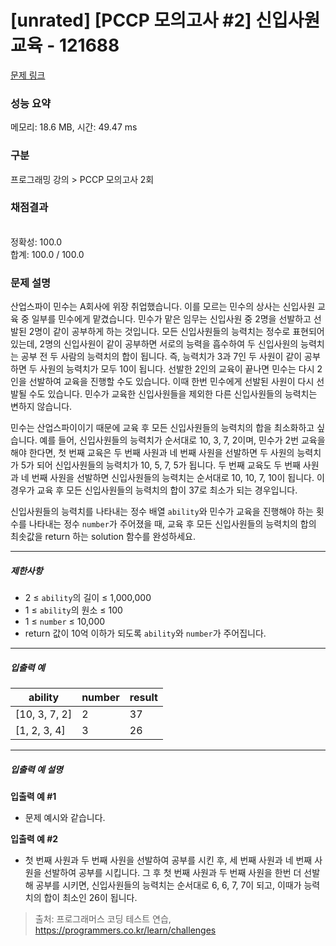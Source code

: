 # [unrated] [PCCP 모의고사 #2] 신입사원 교육 - 121688 

[문제 링크](https://school.programmers.co.kr/learn/courses/30/lessons/121688) 

### 성능 요약

메모리: 18.6 MB, 시간: 49.47 ms

### 구분

프로그래밍 강의 > PCCP 모의고사 2회

### 채점결과

<br/>정확성: 100.0<br/>합계: 100.0 / 100.0

### 문제 설명

<p>산업스파이 민수는 A회사에 위장 취업했습니다. 이를 모르는 민수의 상사는 신입사원 교육 중 일부를 민수에게 맡겼습니다. 민수가 맡은 임무는 신입사원 중 2명을 선발하고 선발된 2명이 같이 공부하게 하는 것입니다. 모든 신입사원들의 능력치는 정수로 표현되어 있는데, 2명의 신입사원이 같이 공부하면 서로의 능력을 흡수하여 두 신입사원의 능력치는 공부 전 두 사람의 능력치의 합이 됩니다. 즉, 능력치가 3과 7인 두 사원이 같이 공부하면 두 사원의 능력치가 모두 10이 됩니다. 선발한 2인의 교육이 끝나면 민수는 다시 2인을 선발하여 교육을 진행할 수도 있습니다. 이때 한번 민수에게 선발된 사원이 다시 선발될 수도 있습니다. 민수가 교육한 신입사원들을 제외한 다른 신입사원들의 능력치는 변하지 않습니다.</p>

<p>민수는 산업스파이이기 때문에 교육 후 모든 신입사원들의 능력치의 합을 최소화하고 싶습니다. 예를 들어, 신입사원들의 능력치가 순서대로 10, 3, 7, 2이며, 민수가 2번 교육을 해야 한다면, 첫 번째 교육은 두 번째 사원과 네 번째 사원을 선발하면 두 사원의 능력치가 5가 되어 신입사원들의 능력치가 10, 5, 7, 5가 됩니다. 두 번째 교육도 두 번째 사원과 네 번째 사원을 선발하면 신입사원들의 능력치는 순서대로 10, 10, 7, 10이 됩니다. 이 경우가 교육 후 모든 신입사원들의 능력치의 합이 37로 최소가 되는 경우입니다.</p>

<p>신입사원들의 능력치를 나타내는 정수 배열 <code>ability</code>와 민수가 교육을 진행해야 하는 횟수를 나타내는 정수 <code>number</code>가 주어졌을 때, 교육 후 모든 신입사원들의 능력치의 합의 최솟값을 return 하는 solution 함수를 완성하세요.</p>

<hr>

<h5>제한사항</h5>

<ul>
<li>2 ≤ <code>ability</code>의 길이 ≤ 1,000,000</li>
<li>1 ≤ <code>ability</code>의 원소 ≤ 100</li>
<li>1 ≤ <code>number</code> ≤ 10,000</li>
<li>return 값이 10억 이하가 되도록 <code>ability</code>와 <code>number</code>가 주어집니다.</li>
</ul>

<hr>

<h5>입출력 예</h5>
<table class="table">
        <thead><tr>
<th>ability</th>
<th>number</th>
<th>result</th>
</tr>
</thead>
        <tbody><tr>
<td>[10, 3, 7, 2]</td>
<td>2</td>
<td>37</td>
</tr>
<tr>
<td>[1, 2, 3, 4]</td>
<td>3</td>
<td>26</td>
</tr>
</tbody>
      </table>
<hr>

<h5>입출력 예 설명</h5>

<p><strong>입출력 예 #1</strong></p>

<ul>
<li>문제 예시와 같습니다.</li>
</ul>

<p><strong>입출력 예 #2</strong></p>

<ul>
<li>첫 번째 사원과 두 번째 사원을 선발하여 공부를 시킨 후, 세 번째 사원과 네 번째 사원을 선발하여 공부를 시킵니다. 그 후 첫 번째 사원과 두 번째 사원을 한번 더 선발해 공부를 시키면, 신입사원들의 능력치는 순서대로 6, 6, 7, 7이 되고, 이때가 능력치의 합이 최소인 26이 됩니다.</li>
</ul>


> 출처: 프로그래머스 코딩 테스트 연습, https://programmers.co.kr/learn/challenges